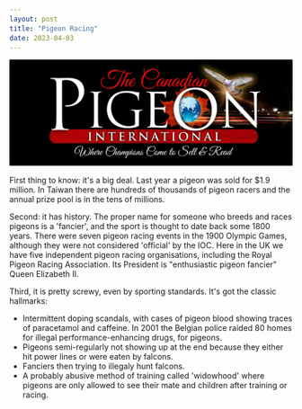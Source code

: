 ```yaml
---
layout: post
title: "Pigeon Racing"
date: 2023-04-03
---
```



![](/images/pigeon-magazine.webp)



First thing to know: it's a big deal. Last year a pigeon was sold for $1.9 million. In Taiwan there are hundreds of thousands of pigeon racers and the annual prize pool is in the tens of millions.


Second: it has history. The proper name for someone who breeds and races pigeons is a 'fancier', and the sport is thought to date back some 1800 years. There were seven pigeon racing events in the 1900 Olympic Games, although they were not considered 'official' by the IOC. Here in the UK we have five independent pigeon racing organisations, including the Royal Pigeon Racing Association. Its President is "enthusiastic pigeon fancier" Queen Elizabeth II.


Third, it is pretty screwy, even by sporting standards. It's got the classic hallmarks: 


* Intermittent doping scandals, with cases of pigeon blood showing traces of paracetamol and caffeine. In 2001 the Belgian police raided 80 homes for illegal performance-enhancing drugs, for pigeons.
* Pigeons semi-regularly not showing up at the end because they either hit power lines or were eaten by falcons.
* Fanciers then trying to illegaly hunt falcons.
* A probably abusive method of training called 'widowhood' where pigeons are only allowed to see their mate and children after training or racing.



